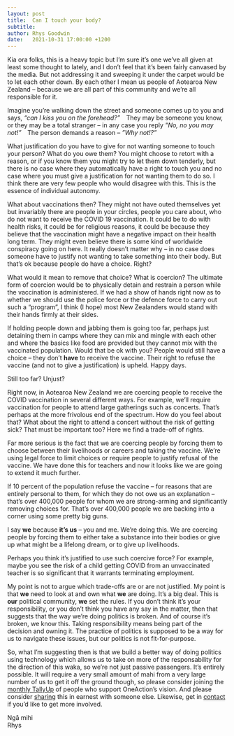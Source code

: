```yaml
---
layout: post
title:  Can I touch your body?
subtitle:
author: Rhys Goodwin
date:   2021-10-31 17:00:00 +1200
---
```

Kia ora folks, this is a heavy topic but I’m sure it’s one we’ve all given at least some thought to lately, and I don’t feel that it’s been fairly canvased by the media.  But not addressing it and sweeping it under the carpet would be to let each other down. By each other I mean us people of Aotearoa New Zealand – because we are all part of this community and we’re all responsible for it. 

Imagine you’re walking down the street and someone comes up to you and says, *“can I kiss you on the forehead?”* They may be someone you know, or they may be a total stranger – in any case you reply *"No, no you may not!”* The person demands a reason – *”Why not!?”* 

What justification do you have to give for not wanting someone to touch your person? What do you owe them? You might choose to retort with a reason, or if you know them you might try to let them down tenderly, but there is no case where they automatically have a right to touch you and no case where you must give a justification for not wanting them to do so. I think there are very few people who would disagree with this. This is the essence of individual autonomy. 

What about vaccinations then? They might not have outed themselves yet but invariably there are people in your circles, people you care about, who do not want to receive the COVID 19 vaccination. It could be to do with health risks, it could be for religious reasons, it could be because they believe that the vaccination might have a negative impact on their health long term. They might even believe there is some kind of worldwide conspiracy going on here. It really doesn’t matter why – in no case does someone have to justify not wanting to take something into their body. But that’s ok because people do have a choice. Right? 

What would it mean to remove that choice? What is coercion? The ultimate form of coercion would be to physically detain and restrain a person while the vaccination is administered. If we had a show of hands right now as to whether we should use the police force or the defence force to carry out such a “program”, I think (I hope) most New Zealanders would stand with their hands firmly at their sides. 

If holding people down and jabbing them is going too far, perhaps just detaining them in camps where they can mix and mingle with each other and where the basics like food are provided but they cannot mix with the vaccinated population. Would that be ok with you? People would still have a choice – they don’t **have** to receive the vaccine. Their right to refuse the vaccine (and not to give a justification) is upheld. Happy days. 

Still too far? Unjust? 

Right now, in Aotearoa New Zealand we are coercing people to receive the COVID vaccination in several different ways. For example, we’ll require vaccination for people to attend large gatherings such as concerts. That’s perhaps at the more frivolous end of the spectrum. How do you feel about that? What about the right to attend a concert without the risk of getting sick? That must be important too? Here we find a trade-off of rights. 

Far more serious is the fact that we are coercing people by forcing them to choose between their livelihoods or careers and taking the vaccine. We’re using legal force to limit choices or require people to justify refusal of the vaccine. We have done this for teachers and now it looks like we are going to extend it much further.
 
If 10 percent of the population refuse the vaccine – for reasons that are entirely personal to them, for which they do not owe us an explanation – that’s over 400,000 people for whom we are strong-arming and significantly removing choices for. That’s over 400,000 people we are backing into a corner using some pretty big guns. 

I say **we** because **it’s us** – you and me. We’re doing this. We are coercing people by forcing them to either take a substance into their bodies or give up what might be a lifelong dream, or to give up livelihoods.

Perhaps you think it’s justified to use such coercive force? For example, maybe you see the risk of a child getting COVID from an unvaccinated teacher is so significant that it warrants terminating employment. 

My point is not to argue which trade-offs are or are not justified. My point is that **we** need to look at and own what **we** are doing. It’s a big deal. This is **our** political community, **we** set the rules. If you don’t think it’s your responsibility, or you don’t think you have any say in the matter, then that suggests that the way we’re doing politics is broken. And of course it’s broken, we know this. Taking responsibility means being part of the decision and owning it. The practice of politics is supposed to be a way for us to navigate these issues, but our politics is not fit-for-purpose. 

So, what I’m suggesting then is that we build a better way of doing politics using technology which allows us to take on more of the responsability for the direction of this waka, so we’re not just passive passengers. It’s entirely possible. It will require a very small amount of mahi from a very large number of us to get it off the ground though, so please consider joining the <a href="{{site.data.urls.join}}">monthly TallyUp</a> of people who support OneAction’s vision. And please consider <a target="_new" href="mailto:?subject=OneAction Democracy Co-op&body=Hey, you might be interested in this: https://oneaction.nz">sharing<a> this in earnest with someone else. Likewise, get in <a href="{{site.data.urls.contact}}">contact</a> if you’d like to get more involved.

Ngā mihi  
Rhys


